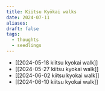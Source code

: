 ```yaml
---
title: Kiitsu Kyōkai walks
date: 2024-07-11
aliases: 
draft: false
tags:
  - thoughts
  - seedlings
---
```

- [[2024-05-18 kiitsu kyokai walk]]
- [[2024-05-27 kiitsu kyokai walk]]
- [[2024-06-02 kiitsu kyokai walk]]
- [[2024-06-10 kiitsu kyokai walk]]